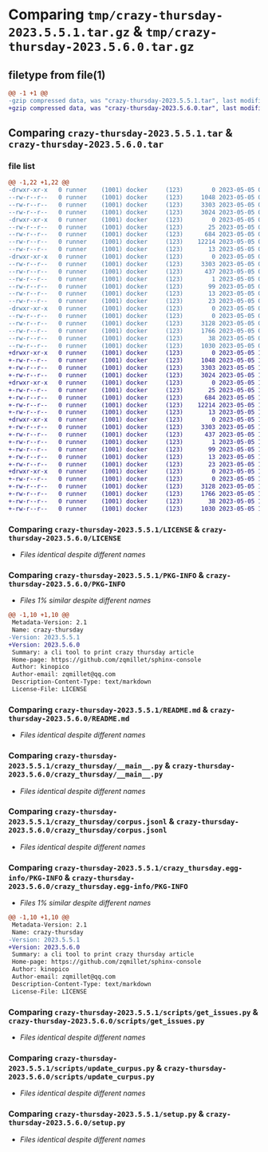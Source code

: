 # Comparing `tmp/crazy-thursday-2023.5.5.1.tar.gz` & `tmp/crazy-thursday-2023.5.6.0.tar.gz`

## filetype from file(1)

```diff
@@ -1 +1 @@
-gzip compressed data, was "crazy-thursday-2023.5.5.1.tar", last modified: Fri May  5 05:28:12 2023, max compression
+gzip compressed data, was "crazy-thursday-2023.5.6.0.tar", last modified: Fri May  5 17:27:11 2023, max compression
```

## Comparing `crazy-thursday-2023.5.5.1.tar` & `crazy-thursday-2023.5.6.0.tar`

### file list

```diff
@@ -1,22 +1,22 @@
-drwxr-xr-x   0 runner    (1001) docker     (123)        0 2023-05-05 05:28:12.078491 crazy-thursday-2023.5.5.1/
--rw-r--r--   0 runner    (1001) docker     (123)     1048 2023-05-05 05:27:57.000000 crazy-thursday-2023.5.5.1/LICENSE
--rw-r--r--   0 runner    (1001) docker     (123)     3303 2023-05-05 05:28:12.078491 crazy-thursday-2023.5.5.1/PKG-INFO
--rw-r--r--   0 runner    (1001) docker     (123)     3024 2023-05-05 05:27:57.000000 crazy-thursday-2023.5.5.1/README.md
-drwxr-xr-x   0 runner    (1001) docker     (123)        0 2023-05-05 05:28:12.078491 crazy-thursday-2023.5.5.1/crazy_thursday/
--rw-r--r--   0 runner    (1001) docker     (123)       25 2023-05-05 05:28:02.000000 crazy-thursday-2023.5.5.1/crazy_thursday/__init__.py
--rw-r--r--   0 runner    (1001) docker     (123)      684 2023-05-05 05:27:57.000000 crazy-thursday-2023.5.5.1/crazy_thursday/__main__.py
--rw-r--r--   0 runner    (1001) docker     (123)    12214 2023-05-05 05:28:02.000000 crazy-thursday-2023.5.5.1/crazy_thursday/corpus.jsonl
--rw-r--r--   0 runner    (1001) docker     (123)       13 2023-05-05 05:27:57.000000 crazy-thursday-2023.5.5.1/crazy_thursday/requirements.txt
-drwxr-xr-x   0 runner    (1001) docker     (123)        0 2023-05-05 05:28:12.078491 crazy-thursday-2023.5.5.1/crazy_thursday.egg-info/
--rw-r--r--   0 runner    (1001) docker     (123)     3303 2023-05-05 05:28:12.000000 crazy-thursday-2023.5.5.1/crazy_thursday.egg-info/PKG-INFO
--rw-r--r--   0 runner    (1001) docker     (123)      437 2023-05-05 05:28:12.000000 crazy-thursday-2023.5.5.1/crazy_thursday.egg-info/SOURCES.txt
--rw-r--r--   0 runner    (1001) docker     (123)        1 2023-05-05 05:28:12.000000 crazy-thursday-2023.5.5.1/crazy_thursday.egg-info/dependency_links.txt
--rw-r--r--   0 runner    (1001) docker     (123)       99 2023-05-05 05:28:12.000000 crazy-thursday-2023.5.5.1/crazy_thursday.egg-info/entry_points.txt
--rw-r--r--   0 runner    (1001) docker     (123)       13 2023-05-05 05:28:12.000000 crazy-thursday-2023.5.5.1/crazy_thursday.egg-info/requires.txt
--rw-r--r--   0 runner    (1001) docker     (123)       23 2023-05-05 05:28:12.000000 crazy-thursday-2023.5.5.1/crazy_thursday.egg-info/top_level.txt
-drwxr-xr-x   0 runner    (1001) docker     (123)        0 2023-05-05 05:28:12.078491 crazy-thursday-2023.5.5.1/scripts/
--rw-r--r--   0 runner    (1001) docker     (123)        0 2023-05-05 05:27:57.000000 crazy-thursday-2023.5.5.1/scripts/__init__.py
--rw-r--r--   0 runner    (1001) docker     (123)     3128 2023-05-05 05:27:57.000000 crazy-thursday-2023.5.5.1/scripts/get_issues.py
--rw-r--r--   0 runner    (1001) docker     (123)     1766 2023-05-05 05:27:57.000000 crazy-thursday-2023.5.5.1/scripts/update_curpus.py
--rw-r--r--   0 runner    (1001) docker     (123)       38 2023-05-05 05:28:12.078491 crazy-thursday-2023.5.5.1/setup.cfg
--rw-r--r--   0 runner    (1001) docker     (123)     1030 2023-05-05 05:27:57.000000 crazy-thursday-2023.5.5.1/setup.py
+drwxr-xr-x   0 runner    (1001) docker     (123)        0 2023-05-05 17:27:11.464699 crazy-thursday-2023.5.6.0/
+-rw-r--r--   0 runner    (1001) docker     (123)     1048 2023-05-05 17:26:58.000000 crazy-thursday-2023.5.6.0/LICENSE
+-rw-r--r--   0 runner    (1001) docker     (123)     3303 2023-05-05 17:27:11.464699 crazy-thursday-2023.5.6.0/PKG-INFO
+-rw-r--r--   0 runner    (1001) docker     (123)     3024 2023-05-05 17:26:58.000000 crazy-thursday-2023.5.6.0/README.md
+drwxr-xr-x   0 runner    (1001) docker     (123)        0 2023-05-05 17:27:11.460699 crazy-thursday-2023.5.6.0/crazy_thursday/
+-rw-r--r--   0 runner    (1001) docker     (123)       25 2023-05-05 17:27:02.000000 crazy-thursday-2023.5.6.0/crazy_thursday/__init__.py
+-rw-r--r--   0 runner    (1001) docker     (123)      684 2023-05-05 17:26:58.000000 crazy-thursday-2023.5.6.0/crazy_thursday/__main__.py
+-rw-r--r--   0 runner    (1001) docker     (123)    12214 2023-05-05 17:27:02.000000 crazy-thursday-2023.5.6.0/crazy_thursday/corpus.jsonl
+-rw-r--r--   0 runner    (1001) docker     (123)       13 2023-05-05 17:26:58.000000 crazy-thursday-2023.5.6.0/crazy_thursday/requirements.txt
+drwxr-xr-x   0 runner    (1001) docker     (123)        0 2023-05-05 17:27:11.464699 crazy-thursday-2023.5.6.0/crazy_thursday.egg-info/
+-rw-r--r--   0 runner    (1001) docker     (123)     3303 2023-05-05 17:27:11.000000 crazy-thursday-2023.5.6.0/crazy_thursday.egg-info/PKG-INFO
+-rw-r--r--   0 runner    (1001) docker     (123)      437 2023-05-05 17:27:11.000000 crazy-thursday-2023.5.6.0/crazy_thursday.egg-info/SOURCES.txt
+-rw-r--r--   0 runner    (1001) docker     (123)        1 2023-05-05 17:27:11.000000 crazy-thursday-2023.5.6.0/crazy_thursday.egg-info/dependency_links.txt
+-rw-r--r--   0 runner    (1001) docker     (123)       99 2023-05-05 17:27:11.000000 crazy-thursday-2023.5.6.0/crazy_thursday.egg-info/entry_points.txt
+-rw-r--r--   0 runner    (1001) docker     (123)       13 2023-05-05 17:27:11.000000 crazy-thursday-2023.5.6.0/crazy_thursday.egg-info/requires.txt
+-rw-r--r--   0 runner    (1001) docker     (123)       23 2023-05-05 17:27:11.000000 crazy-thursday-2023.5.6.0/crazy_thursday.egg-info/top_level.txt
+drwxr-xr-x   0 runner    (1001) docker     (123)        0 2023-05-05 17:27:11.464699 crazy-thursday-2023.5.6.0/scripts/
+-rw-r--r--   0 runner    (1001) docker     (123)        0 2023-05-05 17:26:58.000000 crazy-thursday-2023.5.6.0/scripts/__init__.py
+-rw-r--r--   0 runner    (1001) docker     (123)     3128 2023-05-05 17:26:58.000000 crazy-thursday-2023.5.6.0/scripts/get_issues.py
+-rw-r--r--   0 runner    (1001) docker     (123)     1766 2023-05-05 17:26:58.000000 crazy-thursday-2023.5.6.0/scripts/update_curpus.py
+-rw-r--r--   0 runner    (1001) docker     (123)       38 2023-05-05 17:27:11.464699 crazy-thursday-2023.5.6.0/setup.cfg
+-rw-r--r--   0 runner    (1001) docker     (123)     1030 2023-05-05 17:26:58.000000 crazy-thursday-2023.5.6.0/setup.py
```

### Comparing `crazy-thursday-2023.5.5.1/LICENSE` & `crazy-thursday-2023.5.6.0/LICENSE`

 * *Files identical despite different names*

### Comparing `crazy-thursday-2023.5.5.1/PKG-INFO` & `crazy-thursday-2023.5.6.0/PKG-INFO`

 * *Files 1% similar despite different names*

```diff
@@ -1,10 +1,10 @@
 Metadata-Version: 2.1
 Name: crazy-thursday
-Version: 2023.5.5.1
+Version: 2023.5.6.0
 Summary: a cli tool to print crazy thursday article
 Home-page: https://github.com/zqmillet/sphinx-console
 Author: kinopico
 Author-email: zqmillet@qq.com
 Description-Content-Type: text/markdown
 License-File: LICENSE
```

### Comparing `crazy-thursday-2023.5.5.1/README.md` & `crazy-thursday-2023.5.6.0/README.md`

 * *Files identical despite different names*

### Comparing `crazy-thursday-2023.5.5.1/crazy_thursday/__main__.py` & `crazy-thursday-2023.5.6.0/crazy_thursday/__main__.py`

 * *Files identical despite different names*

### Comparing `crazy-thursday-2023.5.5.1/crazy_thursday/corpus.jsonl` & `crazy-thursday-2023.5.6.0/crazy_thursday/corpus.jsonl`

 * *Files identical despite different names*

### Comparing `crazy-thursday-2023.5.5.1/crazy_thursday.egg-info/PKG-INFO` & `crazy-thursday-2023.5.6.0/crazy_thursday.egg-info/PKG-INFO`

 * *Files 1% similar despite different names*

```diff
@@ -1,10 +1,10 @@
 Metadata-Version: 2.1
 Name: crazy-thursday
-Version: 2023.5.5.1
+Version: 2023.5.6.0
 Summary: a cli tool to print crazy thursday article
 Home-page: https://github.com/zqmillet/sphinx-console
 Author: kinopico
 Author-email: zqmillet@qq.com
 Description-Content-Type: text/markdown
 License-File: LICENSE
```

### Comparing `crazy-thursday-2023.5.5.1/scripts/get_issues.py` & `crazy-thursday-2023.5.6.0/scripts/get_issues.py`

 * *Files identical despite different names*

### Comparing `crazy-thursday-2023.5.5.1/scripts/update_curpus.py` & `crazy-thursday-2023.5.6.0/scripts/update_curpus.py`

 * *Files identical despite different names*

### Comparing `crazy-thursday-2023.5.5.1/setup.py` & `crazy-thursday-2023.5.6.0/setup.py`

 * *Files identical despite different names*

